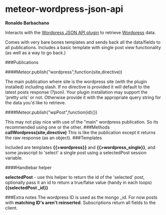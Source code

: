 meteor-wordpress-json-api
=========================
**Ronaldo Barbachano**

Interacts with the [Wordpress JSON API plugin](https://wordpress.org/plugins/json-api/) to retrieve [Wordpress](http://wordpress.org) data.

Comes with very bare bones templates and sends back all the data/fields to all publications. Includes a basic template with single post view functionality (as well as a way to go back.)

###Publications

####Meteor.publish("wordpress",function(site,directive))

The main publication where site is the wordpress site (with the plugin installed) including slash. If no directive is provided it will default to the latest posts response (?json). Your plugin installation may support the 'pretty urls' or not. Otherwise provide it with the appropriate query string for the data you'd like to retrieve. 

####Meteor.publish("wpPost",function(id){})

This may not play nice with use of the "main" wordpress publication. So its recommended using one or the other.
###Methods
**callWordpress(site,directive)**
This is like the publication except it returns the raw response (as an object).
###Templates

Included are templates **{{>wordpress}}** and **{{>wordpress_single}}**, and some javascript to 'select' a single post using a selectedPost session variable. 

####Handlebar helper

**selectedPost** - use this helper to return the id of the 'selected' post, optionally pass it an id to return a true/false value (handy in each loops) **{{selectedPost _id}}**


###Extra notes
The wordpress ID is used as the mongo _id.
For now posts with **matching ID's aren't reinserted**.
Subscriptions return all fields to the client.
